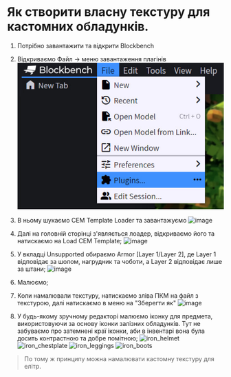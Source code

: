 # Як створити власну текстуру для кастомних обладунків.

 1. Потрібно завантажити та відкрити Blockbench
 2. Відкриваємо Файл -> меню завантаження плагінів
 ![image](images/armor1.jpg)

 3. В ньому шукаємо CEM Template Loader та завантажуємо
 ![image](https://github.com/user-attachments/assets/df24109e-e892-452e-afca-8c2c9ddf193d)

 4. Далі на головній сторінці з'являється лоадер, відкриваємо його та натискаємо на Load CEM Template;
 ![image](https://github.com/user-attachments/assets/a21430c1-bdfe-46b9-82bc-5fa1210e244a)

 5. У вкладці Unsupported обираємо Armor [Layer 1/Layer 2], де Layer 1 відповідає за шолом, нагрудник та чоботи, а Layer 2 відповідає лише за штани;
 ![image](https://github.com/user-attachments/assets/e02dfd8b-1e06-4b57-85d8-1052becb6955)

 6. Малюємо;
 7. Коли намалювали текстуру, натискаємо зліва ПКМ на файл з текстурою, далі натискаємо в меню на "Зберегти як" ![image](https://github.com/user-attachments/assets/982f9789-6e43-44ef-b7d1-38e3aa53d929)
 8. У будь-якому зручному редакторі малюємо іконку для предмета, використовуючи за основу іконки залізних обладунків. Тут не забуваємо про затемнені краї іконки, аби в інвентарі вона була досить контрастною та добре помітною;
![iron_helmet](https://github.com/user-attachments/assets/a59f9847-1667-4e29-a68a-fe5c56faad25)
![iron_chestplate](https://github.com/user-attachments/assets/d3dbdcdc-5873-4a1f-828d-340148d4812c)
![iron_leggings](https://github.com/user-attachments/assets/7e3370d9-d6ef-446c-a361-168d11b255fb)
![iron_boots](https://github.com/user-attachments/assets/8f561bde-64c3-4d6b-bbf0-cf0c49ec4830)

> По тому ж принципу можна намалювати кастомну текстуру для елітр.
